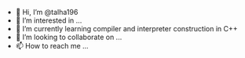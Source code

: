 - 👋 Hi, I’m @talha196
- 👀 I’m interested in ...
- 🌱 I’m currently learning compiler and interpreter construction in C++
- 💞️ I’m looking to collaborate on ...
- 📫 How to reach me ...

<!---
talha196/talha196 is a ✨ special ✨ repository because its `README.md` (this file) appears on your GitHub profile.
You can click the Preview link to take a look at your changes.
--->
